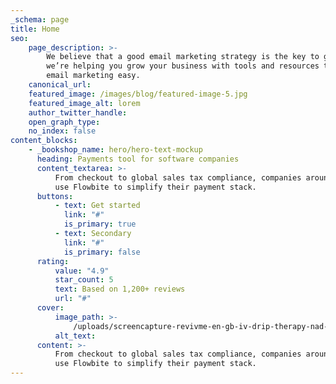 ```yaml
---
_schema: page
title: Home
seo:
    page_description: >-
        We believe that a good email marketing strategy is the key to growth. So
        we’re helping you grow your business with tools and resources that make
        email marketing easy.
    canonical_url:
    featured_image: /images/blog/featured-image-5.jpg
    featured_image_alt: lorem
    author_twitter_handle:
    open_graph_type:
    no_index: false
content_blocks:
    - _bookshop_name: hero/hero-text-mockup
      heading: Payments tool for software companies
      content_textarea: >-
          From checkout to global sales tax compliance, companies around the world
          use Flowbite to simplify their payment stack.
      buttons:
          - text: Get started
            link: "#"
            is_primary: true
          - text: Secondary
            link: "#"
            is_primary: false
      rating:
          value: "4.9"
          star_count: 5
          text: Based on 1,200+ reviews
          url: "#"
      cover:
          image_path: >-
              /uploads/screencapture-revivme-en-gb-iv-drip-therapy-nad-2024-01-10-08-50-25.png
          alt_text:
      content: >-
          From checkout to global sales tax compliance, companies around the world
          use Flowbite to simplify their payment stack.
---
```

